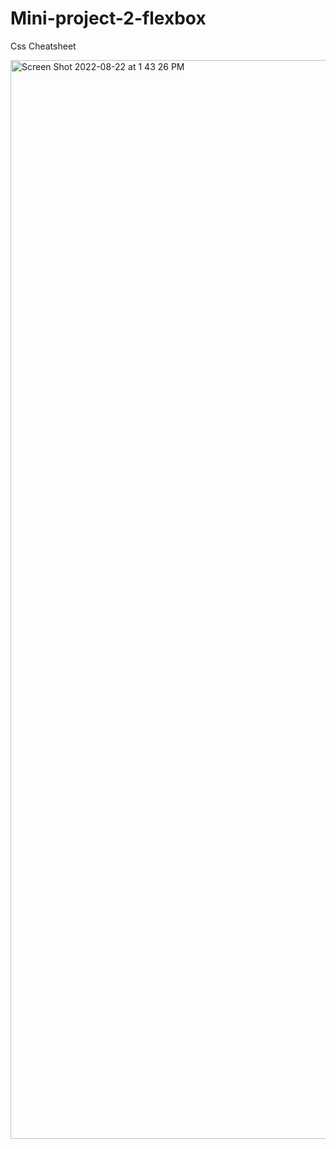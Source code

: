 # Mini-project-2-flexbox
Css Cheatsheet 

<img width="1726" alt="Screen Shot 2022-08-22 at 1 43 26 PM" src="https://user-images.githubusercontent.com/104331199/186005409-c010e361-7ca6-449b-8d11-33f8538bb0bc.png">
